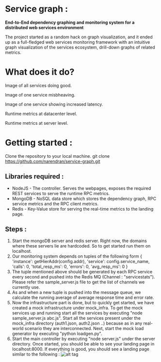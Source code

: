 Service graph :
=============== 
**End-to-End dependency graphing and monitoring system for a distributed web services environment**

The project started as a random hack on graph visualization, and it ended up as a full-fledged web services monitoring framework with an intuitive graph visualization of the services ecosystem, drill-down graphs of related metrics.

What does it do?
===============

Image of all services doing good.

Image of one service misbheaving.

Image of one service showing increased latency.

Runtime metrics at datacenter level.

Runtime metrics at server level.

Getting started :
=================

Clone the repository to your local machine. 
    git clone https://github.com/narendran/service-graph.git

Libraries required :
--------------------
* NodeJS - The controller. Serves the webpages, exposes the required REST services to serve the runtime RPC metrics.
* MongoDB - NoSQL data store which stores the dependency graph, RPC service metrics and the RPC client metrics.
* Redis - Key-Value store for serving the real-time metrics to the landing page.

Steps :
-------
1. Start the mongoDB server and redis server. Right now, the domains where these servers lie are hardcoded. So to get started run them on localhost.
2. Our monitoring system depends on tuples of the following form 
	{
  'instance': getHierAddr(config.addr),
  'service': config.service\_name,
  'calls': 0,
  'total\_resp\_ms': 0,
  'errors': 0,
  'avg\_resp\_ms': 0
}
3. The tuple mentioned above should be generated by each RPC service every second and pushed into the Redis MQ (Channel : "servicestats"). Please refer the sample\_server.js file to get the list of channels we currently use.
4. As and when a new tuple is pushed into the message queue, we calculate the running average of average response time and error rate.
5. Now the infrastructure part is done, but to quickly get started, we have created a mock infrastructure under mock\_infra. To get the mock services up and running start all the services by executing "node sample\_server.js abc.js". Start all the services present under the mock\_infra directory (auth1.json, auth2.json ..) because as in any real-world scenario they are interconnected. Next, start the mock load generator by executing "python loadgen.py". 
6. Start the main controller by executing "node server.js" under the server directory. Once started, you should be able to see your landing page in localhost:8000. If everything is good, you should see a landing page similar to the following :
![alt tag](https://raw2.github.com/narendran/service-graph/master/snapshots/landing.png)





